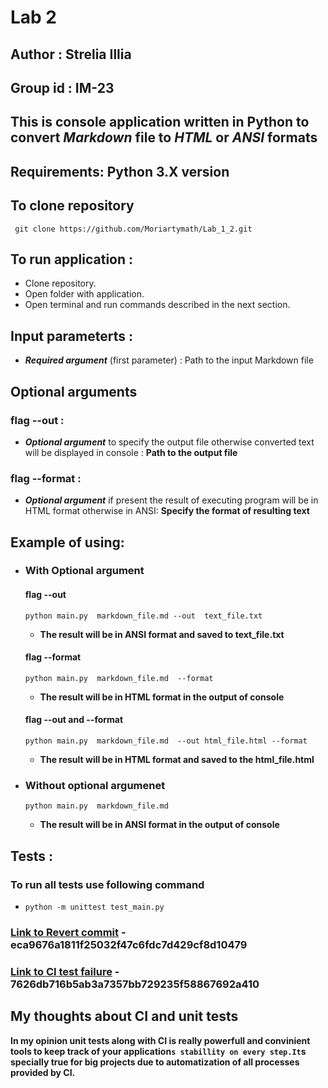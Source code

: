 # Lab 2

## Author : Strelia Illia

## Group id : IM-23

## This is console application written in Python to convert _Markdown_ file to _HTML_ or _ANSI_ formats

## Requirements: Python 3.X version

## To clone repository

```console
 git clone https://github.com/Moriartymath/Lab_1_2.git
```

## To run application :

- Clone repository.
- Open folder with application.
- Open terminal and run commands described in the next section.

## Input parameterts :

- **_Required argument_** (first parameter) : Path to the input Markdown file

## Optional arguments

### flag --out :

- **_Optional argument_** to specify the output file otherwise converted text will be displayed in console : **Path to the output file**

### flag --format :

- **_Optional argument_** if present the result of executing program will be in HTML format otherwise in ANSI: **Specify the format of resulting text**

## Example of using:

- ### **With Optional argument**

  #### **flag --out**

  ```console
  python main.py  markdown_file.md --out  text_file.txt
  ```

  - **The result will be in ANSI format and saved to text_file.txt**

  #### **flag --format**

  ```console
  python main.py  markdown_file.md  --format
  ```

  - **The result will be in HTML format in the output of console**

  #### **flag --out and --format**

  ```console
  python main.py  markdown_file.md  --out html_file.html --format
  ```

  - **The result will be in HTML format and saved to the html_file.html**

- ### **Without optional argumenet**

  ```console
  python main.py  markdown_file.md
  ```

  - **The result will be in ANSI format in the output of console**

## Tests :

### **To run all tests use following command**

- ```console
  python -m unittest test_main.py
  ```

### [Link to Revert commit](https://github.com/Moriartymath/Lab-1/commit/eca9676a1811f25032f47c6fdc7d429cf8d10479) - eca9676a1811f25032f47c6fdc7d429cf8d10479

### [Link to CI test failure](https://github.com/Moriartymath/Lab-1/commit/7626db716b5ab3a7357bb729235f58867692a410) - 7626db716b5ab3a7357bb729235f58867692a410

## My thoughts about CI and unit tests

**In my opinion unit tests along with CI is really powerfull and convinient tools to keep track of your application`s stabillity on every step.It`s specially true for big projects due to automatization of all processes provided by CI.**
